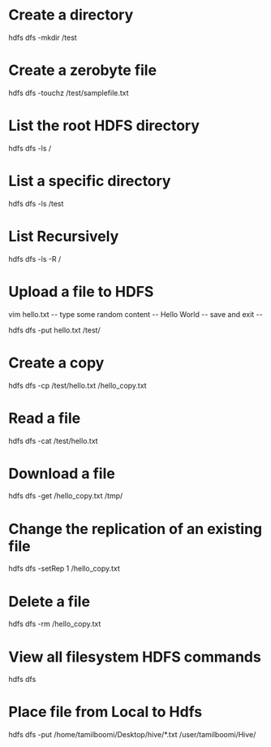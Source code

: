 # Create a directory #
hdfs dfs -mkdir /test

# Create a zerobyte file #
hdfs dfs -touchz /test/samplefile.txt

# List the root HDFS directory #
hdfs dfs -ls  /

# List a specific directory #
hdfs dfs -ls /test

# List Recursively #
hdfs dfs -ls -R /

# Upload a file to HDFS #
vim hello.txt
	-- type some random content --
Hello World
	-- save and exit --

hdfs dfs -put hello.txt /test/

# Create a copy #
hdfs dfs -cp /test/hello.txt /hello_copy.txt

# Read a file #
hdfs dfs -cat /test/hello.txt

# Download a file #
hdfs dfs -get /hello_copy.txt /tmp/

# Change the replication of an existing file #
hdfs dfs -setRep 1 /hello_copy.txt

# Delete a file #
hdfs dfs -rm /hello_copy.txt

# View all filesystem HDFS commands #
hdfs dfs

# Place file from Local to Hdfs

hdfs dfs -put /home/tamilboomi/Desktop/hive/*.txt /user/tamilboomi/Hive/

